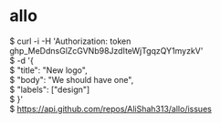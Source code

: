 # allo
$ curl -i -H 'Authorization: token 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' \
$    -d '{ \
$         "title": "New logo", \
$         "body": "We should have one", \
$         "labels": ["design"] \
$       }' \
$    https://api.github.com/repos/AliShah313/allo/issues
